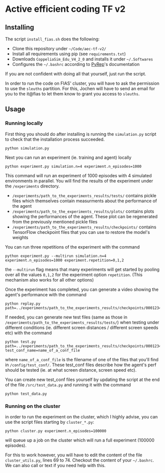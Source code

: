 # Active efficient coding TF v2

## Installing

The script `install_fias.sh` does the following:
- Clone this repository under `~/Code/aec-tf-v2/`
- Install all requirements using pip (see `requirements.txt`)
- Downloads `CoppeliaSim_Edu_V4_2_0` and installs it under `~/.Softwares`
- Configures the `~/.bashrc` according to [PyRep](https://github.com/stepjam/PyRep)'s documentation


If you are not confident with doing all that yourself, just run the script.


In order to run the code on FIAS' cluster, you will have to ask the permission to use the `sleuths` partition. For this, Jochen will have to send an email for you to the it@fias to let them know to grant you access to `sleuths`.




## Usage

### Running locally

First thing you should do after installing is running the `simulation.py` script to check that the installation process succeeded.

```
python simulation.py
```

Next you can run an experiment (ie. training and agent) locally

```
python experiment.py simulation.n=4 experiment.n_episodes=1000
```

This command will run an experiment of 1000 episodes with 4 simulated environments in parallel.
You will find the results of the experiment under the `/experiments` directory.

- `/experiments/path_to_the_experiments_results/tests/` contains pickle files which themselves contain measurments about the performance of the agent
- `/experiments/path_to_the_experiments_results/plots/` contains plots showing the performances of the agent. These plot can be regenerated from the previously mentioned pickle files
- `/experiments/path_to_the_experiments_results/checkpoints/` contains TensorFlow checkpoint files that you can use to restore the model's weights

You can run three repetitions of the experiment with the command

```
python experiment.py --multirun simulation.n=4 experiment.n_episodes=1000 experiment.repetition=0,1,2
```

the `--multirun` flag means that many experiments will get started by pooling over all the values `0,1,2` for the experiment option `repetition`. (This mechanism also works for all other options)


Once the experiment has completed, you can generate a video showing the agent's performance with the command

```
python replay.py path=../experiments/path_to_the_experiments_results/checkpoints/0001234567/
```

If needed, you can generate new test files (same as those in `/experiments/path_to_the_experiments_results/tests/`) when testing under different conditions (ie. different screen distances / different screen speeds etc) with the command

```
python test.py path=../experiments/path_to_the_experiments_results/checkpoints/0001234567/ test_conf_name=name_of_a_conf_file
```

where `name_of_a_conf_file` is the filename of one of the files that you'll find in `/config/test_conf/`. These test_conf files describe how the agent's perf should be tested (ie. at what screen distance, screen speed etc).

You can create new test_conf files yourself by updating the script at the end of the file `/src/test_data.py` and running it with the command

```
python test_data.py
```



### Running on the cluster

in order to run the experiment on the cluster, which I highly advise, you can use the script files starting by `cluster_*.py`:

```
python cluster.py experiment.n_episodes=100000
```

will queue up a job on the cluster which will run a full experiment (100000 episodes).

For this to work however, you will have to edit the content of the file `cluster_utils.py`, lines 69 to 74. Checkout the content of your `~/.bashrc`. We can also call or text if you need help with this.
